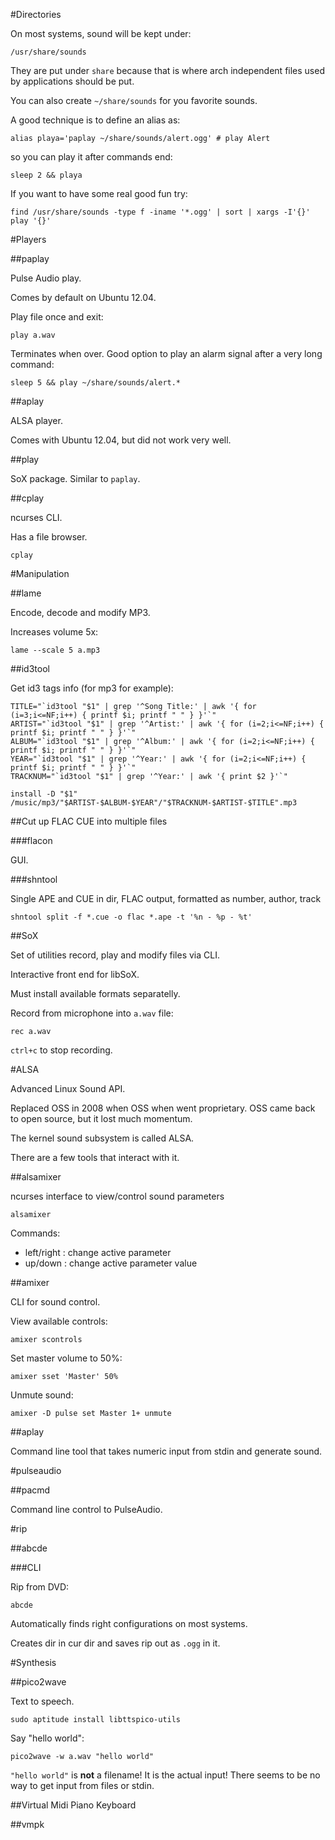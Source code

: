 #Directories

On most systems, sound will be kept under:

    /usr/share/sounds

They are put under `share` because that is where arch independent files used by applications should be put.

You can also create `~/share/sounds` for you favorite sounds.

A good technique is to define an alias as:

    alias playa='paplay ~/share/sounds/alert.ogg' # play Alert

so you can play it after commands end:

    sleep 2 && playa

If you want to have some real good fun try:

    find /usr/share/sounds -type f -iname '*.ogg' | sort | xargs -I'{}' play '{}'

#Players

##paplay

Pulse Audio play.

Comes by default on Ubuntu 12.04.

Play file once and exit:

    play a.wav

Terminates when over. Good option to play an alarm signal after a very long command:


    sleep 5 && play ~/share/sounds/alert.*

##aplay

ALSA player.

Comes with Ubuntu 12.04, but did not work very well.

##play

SoX package. Similar to `paplay`.

##cplay

ncurses CLI.

Has a file browser.

    cplay

#Manipulation

##lame

Encode, decode and modify MP3.

Increases volume 5x:

    lame --scale 5 a.mp3

##id3tool

Get id3 tags info (for mp3 for example):

    TITLE="`id3tool "$1" | grep '^Song Title:' | awk '{ for (i=3;i<=NF;i++) { printf $i; printf " " } }'`"
    ARTIST="`id3tool "$1" | grep '^Artist:' | awk '{ for (i=2;i<=NF;i++) { printf $i; printf " " } }'`"
    ALBUM="`id3tool "$1" | grep '^Album:' | awk '{ for (i=2;i<=NF;i++) { printf $i; printf " " } }'`"
    YEAR="`id3tool "$1" | grep '^Year:' | awk '{ for (i=2;i<=NF;i++) { printf $i; printf " " } }'`"
    TRACKNUM="`id3tool "$1" | grep '^Year:' | awk '{ print $2 }'`"

    install -D "$1" /music/mp3/"$ARTIST-$ALBUM-$YEAR"/"$TRACKNUM-$ARTIST-$TITLE".mp3

##Cut up FLAC CUE into multiple files

###flacon

GUI.

###shntool

Single APE and CUE in dir, FLAC output, formatted as number, author, track

    shntool split -f *.cue -o flac *.ape -t '%n - %p - %t'

##SoX

Set of utilities record, play and modify files via CLI.

Interactive front end for libSoX.

Must install available formats separatelly.

Record from microphone into `a.wav` file:

    rec a.wav

`ctrl+c` to stop recording.

#ALSA

Advanced Linux Sound API.

Replaced OSS in 2008 when OSS when went proprietary. OSS came back to open source, but it lost much momentum.

The kernel sound subsystem is called ALSA.

There are a few tools that interact with it.

##alsamixer

ncurses interface to view/control sound parameters

    alsamixer

Commands:

- left/right : change active parameter
- up/down    : change active parameter value

##amixer

CLI for sound control.

View available controls:

    amixer scontrols

Set master volume to 50%:

    amixer sset 'Master' 50%

Unmute sound:

    amixer -D pulse set Master 1+ unmute

##aplay

Command line tool that takes numeric input from stdin and generate sound.

#pulseaudio

##pacmd

Command line control to PulseAudio.

#rip

##abcde

###CLI

Rip from DVD:

    abcde

Automatically finds right configurations on most systems.

Creates dir in cur dir and saves rip out as `.ogg` in it.

#Synthesis

##pico2wave

Text to speech.

    sudo aptitude install libttspico-utils

Say "hello world":

    pico2wave -w a.wav "hello world"

`"hello world"` is **not** a filename! It is the actual input! There seems to be no way to get input from files or stdin.

##Virtual Midi Piano Keyboard

##vmpk
